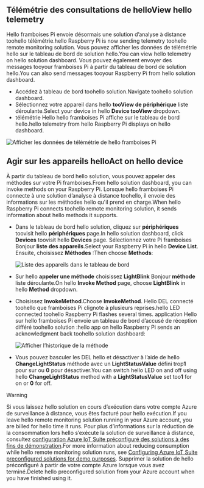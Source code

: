 ## <a name="view-hello-telemetry"></a><span data-ttu-id="283b9-101">Télémétrie des consultations de hello</span><span class="sxs-lookup"><span data-stu-id="283b9-101">View hello telemetry</span></span>

<span data-ttu-id="283b9-102">Hello framboises Pi envoie désormais une solution d’analyse à distance toohello télémétrie.</span><span class="sxs-lookup"><span data-stu-id="283b9-102">hello Raspberry Pi is now sending telemetry toohello remote monitoring solution.</span></span> <span data-ttu-id="283b9-103">Vous pouvez afficher les données de télémétrie hello sur le tableau de bord de solution hello.</span><span class="sxs-lookup"><span data-stu-id="283b9-103">You can view hello telemetry on hello solution dashboard.</span></span> <span data-ttu-id="283b9-104">Vous pouvez également envoyer des messages tooyour framboises Pi à partir du tableau de bord de solution hello.</span><span class="sxs-lookup"><span data-stu-id="283b9-104">You can also send messages tooyour Raspberry Pi from hello solution dashboard.</span></span>

- <span data-ttu-id="283b9-105">Accédez à tableau de bord toohello solution.</span><span class="sxs-lookup"><span data-stu-id="283b9-105">Navigate toohello solution dashboard.</span></span>
- <span data-ttu-id="283b9-106">Sélectionnez votre appareil dans hello **tooView de périphérique** liste déroulante.</span><span class="sxs-lookup"><span data-stu-id="283b9-106">Select your device in hello **Device tooView** dropdown.</span></span>
- <span data-ttu-id="283b9-107">télémétrie Hello hello framboises Pi affiche sur le tableau de bord hello.</span><span class="sxs-lookup"><span data-stu-id="283b9-107">hello telemetry from hello Raspberry Pi displays on hello dashboard.</span></span>

![Afficher les données de télémétrie de hello framboises Pi][img-telemetry-display]

## <a name="act-on-hello-device"></a><span data-ttu-id="283b9-109">Agir sur les appareils hello</span><span class="sxs-lookup"><span data-stu-id="283b9-109">Act on hello device</span></span>

<span data-ttu-id="283b9-110">À partir du tableau de bord hello solution, vous pouvez appeler des méthodes sur votre Pi framboises.</span><span class="sxs-lookup"><span data-stu-id="283b9-110">From hello solution dashboard, you can invoke methods on your Raspberry Pi.</span></span> <span data-ttu-id="283b9-111">Lorsque hello framboises Pi connecte à une solution d’analyse à distance toohello, il envoie des informations sur les méthodes hello qu'il prend en charge.</span><span class="sxs-lookup"><span data-stu-id="283b9-111">When hello Raspberry Pi connects toohello remote monitoring solution, it sends information about hello methods it supports.</span></span>

- <span data-ttu-id="283b9-112">Dans le tableau de bord hello solution, cliquez sur **périphériques** toovisit hello **périphériques** page.</span><span class="sxs-lookup"><span data-stu-id="283b9-112">In hello solution dashboard, click **Devices** toovisit hello **Devices** page.</span></span> <span data-ttu-id="283b9-113">Sélectionnez votre Pi framboises Bonjour **liste des appareils**.</span><span class="sxs-lookup"><span data-stu-id="283b9-113">Select your Raspberry Pi in hello **Device List**.</span></span> <span data-ttu-id="283b9-114">Ensuite, choisissez **Méthodes** :</span><span class="sxs-lookup"><span data-stu-id="283b9-114">Then choose **Methods**:</span></span>

    ![Liste des appareils dans le tableau de bord][img-list-devices]

- <span data-ttu-id="283b9-116">Sur hello **appeler une méthode** choisissez **LightBlink** Bonjour **méthode** liste déroulante.</span><span class="sxs-lookup"><span data-stu-id="283b9-116">On hello **Invoke Method** page, choose **LightBlink** in hello **Method** dropdown.</span></span>

- <span data-ttu-id="283b9-117">Choisissez **InvokeMethod**.</span><span class="sxs-lookup"><span data-stu-id="283b9-117">Choose **InvokeMethod**.</span></span> <span data-ttu-id="283b9-118">Hello DEL connecté toohello que framboises Pi clignote à plusieurs reprises.</span><span class="sxs-lookup"><span data-stu-id="283b9-118">hello LED connected toohello Raspberry Pi flashes several times.</span></span> <span data-ttu-id="283b9-119">application Hello sur hello framboises Pi envoie un tableau de bord d’accusé de réception différé toohello solution :</span><span class="sxs-lookup"><span data-stu-id="283b9-119">hello app on hello Raspberry Pi sends an acknowledgment back toohello solution dashboard:</span></span>

    ![Afficher l’historique de la méthode][img-method-history]

- <span data-ttu-id="283b9-121">Vous pouvez basculer les DEL hello et désactiver à l’aide de hello **ChangeLightStatus** méthode avec un **LightStatusValue** défini trop**1** pour sur ou **0** pour désactiver.</span><span class="sxs-lookup"><span data-stu-id="283b9-121">You can switch hello LED on and off using hello **ChangeLightStatus** method with a **LightStatusValue** set too**1** for on or **0** for off.</span></span>

> [!WARNING]
> <span data-ttu-id="283b9-122">Si vous laissez hello solution en cours d’exécution dans votre compte Azure de surveillance à distance, vous êtes facturé pour hello exécution.</span><span class="sxs-lookup"><span data-stu-id="283b9-122">If you leave hello remote monitoring solution running in your Azure account, you are billed for hello time it runs.</span></span> <span data-ttu-id="283b9-123">Pour plus d’informations sur la réduction de la consommation lors hello s’exécute la solution de surveillance à distance, consultez [configuration Azure IoT Suite préconfiguré des solutions à des fins de démonstration][lnk-demo-config].</span><span class="sxs-lookup"><span data-stu-id="283b9-123">For more information about reducing consumption while hello remote monitoring solution runs, see [Configuring Azure IoT Suite preconfigured solutions for demo purposes][lnk-demo-config].</span></span> <span data-ttu-id="283b9-124">Supprimer la solution de hello préconfiguré à partir de votre compte Azure lorsque vous avez terminé.</span><span class="sxs-lookup"><span data-stu-id="283b9-124">Delete hello preconfigured solution from your Azure account when you have finished using it.</span></span>


[img-telemetry-display]: media/iot-suite-raspberry-pi-kit-view-telemetry/telemetry.png
[img-list-devices]: media/iot-suite-raspberry-pi-kit-view-telemetry/listdevices.png
[img-method-history]: media/iot-suite-raspberry-pi-kit-view-telemetry/methodhistory.png

[lnk-demo-config]: https://github.com/Azure/azure-iot-remote-monitoring/blob/master/Docs/configure-preconfigured-demo.md